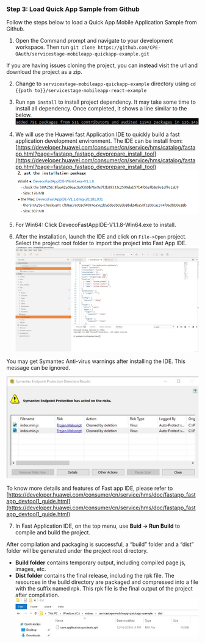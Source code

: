 ### Step 3:  Load Quick App Sample from Github

Follow the steps below to load a Quick App Mobile Application Sample from Github.

1.	Open the Command prompt and navigate to your development workspace. Then run `git clone https://github.com/CPE-OAuth/servicestage-mobileapp-quickapp-example.git`  

   If you are having issues cloning the project, you can instead visit the url and download the project as a zip.

2.	Change to `servicestage-mobileapp-quickapp-example` directory using `cd {{path to}}/servicestage-mobileapp-react-example`

3.	Run `npm install` to install project dependency.  It may take some time to install all dependency.  Once completed, it shows a line similar to the below.  
![s3a.png](./imgs/s3a.png)  


4.	We will use the Huawei fast Application IDE to quickly build a fast application development environment. The IDE can be install from: [https://developer.huawei.com/consumer/cn/service/hms/catalog/fastapp.html?page=fastapp_fastapp_devprepare_install_tool](https://developer.huawei.com/consumer/cn/service/hms/catalog/fastapp.html?page=fastapp_fastapp_devprepare_install_tool) 
![s3b.png](./imgs/s3b.png)

5.	For Win64: Click DevecoFastAppIDE-V1.1.8-Win64.exe to install.

6.	After the installation, launch the IDE and click on `File->Open` project. Select the project root folder to import the project into Fast App IDE.
![s3c.jpg](./imgs/s3c.jpg)

   You may get Symantec Anti-virus warnings after installing the IDE. This message can be ignored.
   
   ![s3d.jpg](./imgs/s3d.jpg)
 
   To know more details and features of Fast app IDE, please refer to [https://developer.huawei.com/consumer/cn/service/hms/doc/fastapp_fastapp_devtool1_guide.html](https://developer.huawei.com/consumer/cn/service/hms/doc/fastapp_fastapp_devtool1_guide.html)
   
7. In Fast Application IDE, on the top menu, use **Buid -> Run Build** to compile and build the project.

After compilation and packaging is successful,  a “build” folder and a “dist” folder will be generated under the project root directory.
*	**Build folder** contains temporary output, including compiled page js, images, etc.
*	**Dist folder** contains the final release, including the rpk file. The resources in the build directory are packaged and compressed into a file with the suffix named rpk. This rpk file is the final output of the project after compilation.  
![s3f.JPG](./imgs/s3f.JPG)
